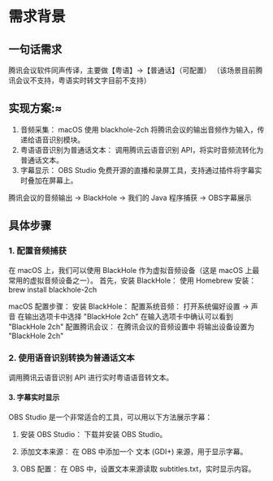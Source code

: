 # 需求背景
## 一句话需求
腾讯会议软件同声传译，主要做【粤语】->【普通话】（可配置）
（该场景目前腾讯会议不支持，粤语实时转文字目前不支持）

## 实现方案:≈
1.	音频采集：
    macOS 使用 blackhole-2ch 将腾讯会议的输出音频作为输入，传递给语音识别模块。 
2. 粤语语音识别为普通话文本：
    调用腾讯云语音识别 API，将实时音频流转化为普通话文本。 
3. 字幕显示：
	OBS Studio
    免费开源的直播和录屏工具，支持通过插件将字幕实时叠加在屏幕上。

腾讯会议的音频输出 -> BlackHole -> 我们的 Java 程序捕获 -> OBS字幕展示

## 具体步骤

### 1. 配置音频捕获

在 macOS 上，我们可以使用 BlackHole 作为虚拟音频设备（这是 macOS 上最常用的虚拟音频设备之一）。
首先，安装 BlackHole：
使用 Homebrew 安装：
brew install blackhole-2ch

macOS 配置步骤：
安装 BlackHole：
配置系统音频：
打开系统偏好设置 -> 声音
在输出选项卡中选择 "BlackHole 2ch"
在输入选项卡中确认可以看到 "BlackHole 2ch"
配置腾讯会议：
在腾讯会议的音频设置中
将输出设备设置为 "BlackHole 2ch"

### 2. 使用语音识别转换为普通话文本

调用腾讯云语音识别 API 进行实时粤语语音转文本。

#### 3. 字幕实时显示

OBS Studio 是一个非常适合的工具，可以用以下方法展示字幕：
1.	安装 OBS Studio：
下载并安装 OBS Studio。
2.	添加文本来源：
在 OBS 中添加一个 文本 (GDI+) 来源，用于显示字幕。

4.	OBS 配置：
    在 OBS 中，设置文本来源读取 subtitles.txt，实时显示内容。

